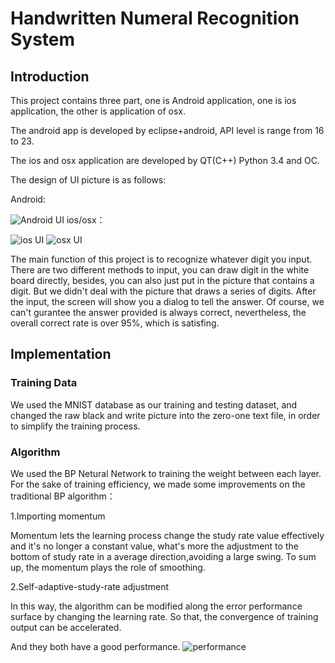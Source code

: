 # Handwritten Numeral Recognition System 
## Introduction
This project contains three part, one is Android application, one is ios application, the other is application of osx. 

The android app is developed by eclipse+android, API level is range from 16 to 23.

The ios and osx application are developed by QT(C++) Python 3.4 and OC.

The design of UI picture is as follows:

Android:

![Android UI](https://github.com/llxuan/Handwritten-Numeral-Recognition-System/blob/master/picture/pic1.png)
ios/osx：

![ios UI](https://github.com/llxuan/Handwritten-Numeral-Recognition-System/blob/master/picture/pic2.png)
![osx UI](https://github.com/llxuan/Handwritten-Numeral-Recognition-System/blob/master/picture/pic3.png)

The main function of this project is to recognize whatever digit you input. There are two different methods to input, you can draw digit in the white board directly, besides, you can also just put in the picture that contains a digit. But we didn't deal with the picture that draws a series of digits. After the input, the screen will show you a dialog to tell the answer. Of course, we can't gurantee the answer provided is always correct, nevertheless, the overall correct rate is over 95%, which is satisfing.

## Implementation
### Training Data
We used the MNIST database as our training and testing dataset, and changed the raw black and write picture into the zero-one text file, in order to simplify the training process.
### Algorithm
We used the BP Netural Network to training the weight between each layer. For the sake of training efficiency, we made some improvements on the traditional BP algorithm：

1.Importing momentum

Momentum lets the learning process change the study rate value effectively and  it's no longer a constant value, what's more the adjustment to the bottom of study rate in a average direction,avoiding a large swing. To sum up, the momentum plays the role of smoothing.

2.Self-adaptive-study-rate adjustment

In this way, the algorithm can be modified along the error performance surface by changing the learning rate. So that, the convergence of training output can be accelerated.

And they both have a good performance.
![performance](https://github.com/llxuan/Handwritten-Numeral-Recognition-System/blob/master/picture/pic4.png)
